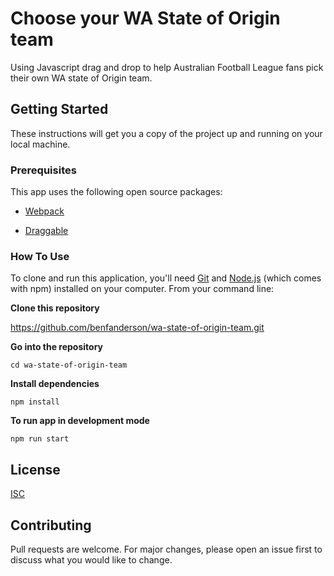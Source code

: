 # Choose your WA State of Origin team

Using Javascript drag and drop to help Australian Football League fans pick their own WA state of Origin team.

## Getting Started

These instructions will get you a copy of the project up and running on your local machine.

### Prerequisites

This app uses the following open source packages:

  * [Webpack](https://webpack.js.org/)

  * [Draggable](https://shopify.github.io/draggable/)

  
### How To Use

To clone and run this application, you'll need [Git](https://git-scm.com/) and [Node.js](https://nodejs.org/en/) (which comes with npm) installed on your computer. From your command line:

**Clone this repository**

https://github.com/benfanderson/wa-state-of-origin-team.git

 **Go into the repository**

```cd wa-state-of-origin-team```

 **Install dependencies**


```npm install```

 **To run app in development mode**

```npm run start```

## License

[ISC](https://choosealicense.com/licenses/isc/)


## Contributing

Pull requests are welcome. For major changes, please open an issue first to discuss what you would like to change.